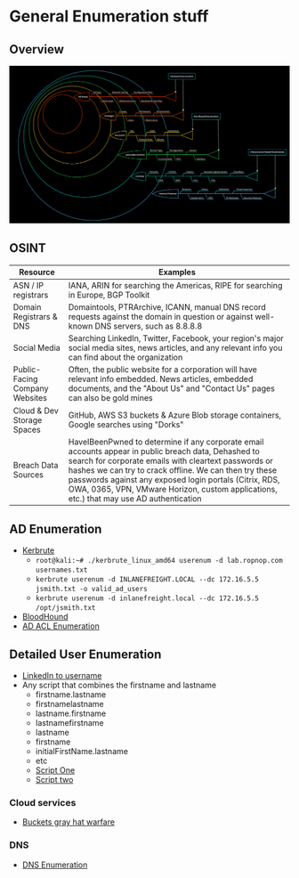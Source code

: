 # General Enumeration stuff

## Overview
![Overview](./enum-method3.png)

## OSINT

| Resource                       | Examples                                                                                                                                            |
|--------------------------------|-----------------------------------------------------------------------------------------------------------------------------------------------------|
| ASN / IP registrars            | IANA, ARIN for searching the Americas, RIPE for searching in Europe, BGP Toolkit                                                                    |
| Domain Registrars & DNS        | Domaintools, PTRArchive, ICANN, manual DNS record requests against the domain in question or against well-known DNS servers, such as 8.8.8.8        |
| Social Media                   | Searching LinkedIn, Twitter, Facebook, your region's major social media sites, news articles, and any relevant info you can find about the organization |
| Public-Facing Company Websites | Often, the public website for a corporation will have relevant info embedded. News articles, embedded documents, and the "About Us" and "Contact Us" pages can also be gold mines |
| Cloud & Dev Storage Spaces     | GitHub, AWS S3 buckets & Azure Blob storage containers, Google searches using "Dorks"                                                               |
| Breach Data Sources            | HaveIBeenPwned to determine if any corporate email accounts appear in public breach data, Dehashed to search for corporate emails with cleartext passwords or hashes we can try to crack offline. We can then try these passwords against any exposed login portals (Citrix, RDS, OWA, 0365, VPN, VMware Horizon, custom applications, etc.) that may use AD authentication |

## AD Enumeration
- [Kerbrute](https://github.com/ropnop/kerbrute)
    - `root@kali:~# ./kerbrute_linux_amd64 userenum -d lab.ropnop.com usernames.txt`
    - `kerbrute userenum -d INLANEFREIGHT.LOCAL --dc 172.16.5.5 jsmith.txt -o valid_ad_users`
    - `kerbrute userenum -d inlanefreight.local --dc 172.16.5.5 /opt/jsmith.txt`
- [BloodHound](./bloodhound.md)
- [AD ACL Enumeration](./aclAdEnum.md)

## Detailed User Enumeration
- [LinkedIn to username](https://github.com/initstring/linkedin2username)
- Any script that combines the firstname and lastname
    - firstname.lastname
    - firstnamelastname
    - lastname.firstname
    - lastnamefirstname
    - lastname
    - firstname
    - initialFirstName.lastname
    - etc
    - [Script One](https://github.com/yuyudhn/osintname)
    - [Script two](https://github.com/haicenhacks/username-generator)


### Cloud services
- [Buckets gray hat warfare](https://buckets.grayhatwarfare.com/)

### DNS
- [DNS Enumeration](./dnsEnum.md)